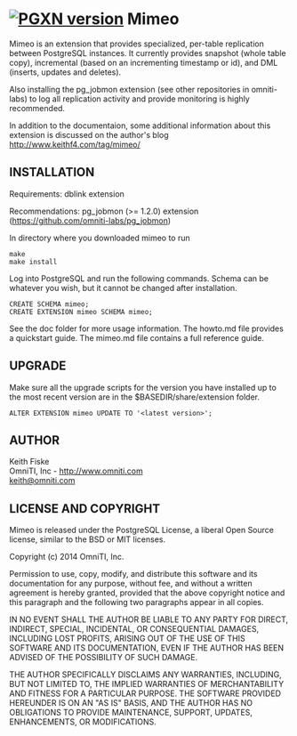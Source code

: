 [![PGXN version](https://badge.fury.io/pg/mimeo.svg)](https://badge.fury.io/pg/mimeo)
Mimeo
=====

Mimeo is an extension that provides specialized, per-table replication between PostgreSQL instances. It currently provides snapshot (whole table copy), incremental (based on an incrementing timestamp or id), and DML (inserts, updates and deletes).

Also installing the pg_jobmon extension (see other repositories in omniti-labs) to log all replication activity and provide monitoring is highly recommended. 

In addition to the documentaion, some additional information about this extension is discussed on the author's blog http://www.keithf4.com/tag/mimeo/

INSTALLATION
------------

Requirements: dblink extension 

Recommendations: pg_jobmon (>= 1.2.0) extension (https://github.com/omniti-labs/pg_jobmon)

In directory where you downloaded mimeo to run

    make
    make install

Log into PostgreSQL and run the following commands. Schema can be whatever you wish, but it cannot be changed after installation.

    CREATE SCHEMA mimeo;
    CREATE EXTENSION mimeo SCHEMA mimeo;

See the doc folder for more usage information. The howto.md file provides a quickstart guide. The mimeo.md file contains a full reference guide.


UPGRADE
-------

Make sure all the upgrade scripts for the version you have installed up to the most recent version are in the $BASEDIR/share/extension folder. 

    ALTER EXTENSION mimeo UPDATE TO '<latest version>';


AUTHOR
------

Keith Fiske  
OmniTI, Inc - http://www.omniti.com  
keith@omniti.com


LICENSE AND COPYRIGHT
---------------------

Mimeo is released under the PostgreSQL License, a liberal Open Source license, similar to the BSD or MIT licenses.

Copyright (c) 2014 OmniTI, Inc.

Permission to use, copy, modify, and distribute this software and its documentation for any purpose, without fee, and without a written agreement is hereby granted, provided that the above copyright notice and this paragraph and the following two paragraphs appear in all copies.

IN NO EVENT SHALL THE AUTHOR BE LIABLE TO ANY PARTY FOR DIRECT, INDIRECT, SPECIAL, INCIDENTAL, OR CONSEQUENTIAL DAMAGES, INCLUDING LOST PROFITS, ARISING OUT OF THE USE OF THIS SOFTWARE AND ITS DOCUMENTATION, EVEN IF THE AUTHOR HAS BEEN ADVISED OF THE POSSIBILITY OF SUCH DAMAGE.

THE AUTHOR SPECIFICALLY DISCLAIMS ANY WARRANTIES, INCLUDING, BUT NOT LIMITED TO, THE IMPLIED WARRANTIES OF MERCHANTABILITY AND FITNESS FOR A PARTICULAR PURPOSE. THE SOFTWARE PROVIDED HEREUNDER IS ON AN "AS IS" BASIS, AND THE AUTHOR HAS NO OBLIGATIONS TO PROVIDE MAINTENANCE, SUPPORT, UPDATES, ENHANCEMENTS, OR MODIFICATIONS.
